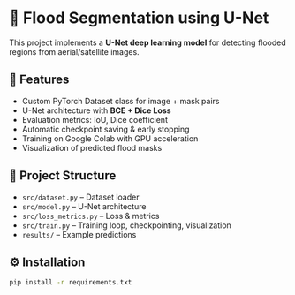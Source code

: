 # 🌊 Flood Segmentation using U-Net

This project implements a **U-Net deep learning model** for detecting flooded regions from aerial/satellite images.

## 🚀 Features
- Custom PyTorch Dataset class for image + mask pairs
- U-Net architecture with **BCE + Dice Loss**
- Evaluation metrics: IoU, Dice coefficient
- Automatic checkpoint saving & early stopping
- Training on Google Colab with GPU acceleration
- Visualization of predicted flood masks

## 📂 Project Structure
- `src/dataset.py` – Dataset loader  
- `src/model.py` – U-Net architecture  
- `src/loss_metrics.py` – Loss & metrics  
- `src/train.py` – Training loop, checkpointing, visualization  
- `results/` – Example predictions  

## ⚙️ Installation
```bash
pip install -r requirements.txt
